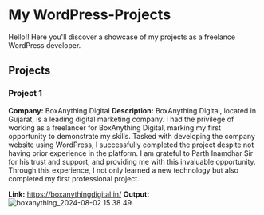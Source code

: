 # My WordPress-Projects
Hello!! Here you'll discover a showcase of my projects as a freelance WordPress developer.

## Projects

### Project 1
**Company:** BoxAnything Digital
**Description:** BoxAnything Digital, located in Gujarat, is a leading digital marketing company. I had the privilege of working as a freelancer for BoxAnything Digital, marking my first opportunity to demonstrate my skills. Tasked with developing the company website using WordPress, I successfully completed the project despite not having prior experience in the platform. I am grateful to Parth Inamdhar Sir for his trust and support, and providing me with this invaluable opportunity. Through this experience, I not only learned a new technology but also completed my first professional project.

**Link:** https://boxanythingdigital.in/
**Output:**
![boxanything_2024-08-02 15 38 49](https://github.com/user-attachments/assets/7b7fbd91-a148-4b27-83cd-f4df67f558c2)

